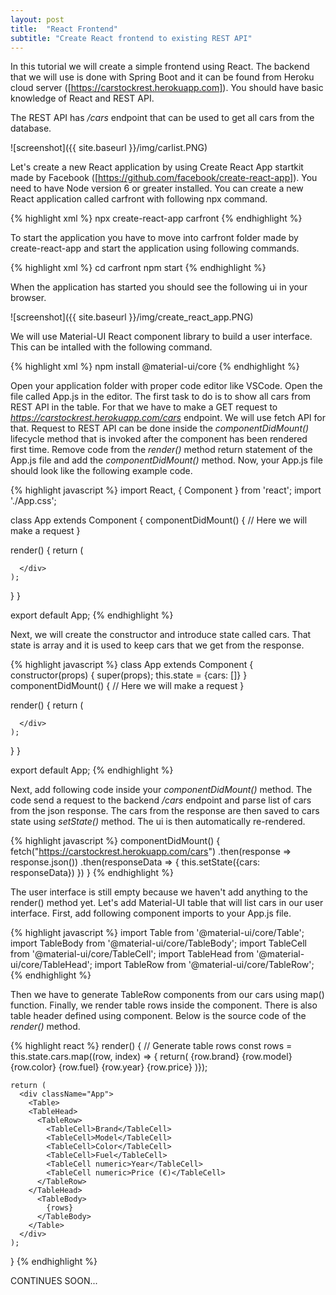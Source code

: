 ```yaml
---
layout: post
title:  "React Frontend"
subtitle: "Create React frontend to existing REST API"
---
```


In this tutorial we will create a simple frontend using React. The backend that we will use  is done with Spring Boot and it can be found from Heroku cloud server ([https://carstockrest.herokuapp.com]). You should have basic knowledge of React and REST API.

The REST API has */cars* endpoint that can be used to get all cars from the database.

![screenshot]({{ site.baseurl }}/img/carlist.PNG)

Let's create a new React application by using Create React App startkit made by Facebook ([https://github.com/facebook/create-react-app]). You need to have Node version 6 or greater installed. You can create a new React application called carfront with following npx command.

{% highlight xml %}
npx create-react-app carfront
{% endhighlight %}

To start the application you have to move into carfront folder made by create-react-app and start the application using following commands.

{% highlight xml %}
cd carfront
npm start
{% endhighlight %}

When the application has started you should see the following ui in your browser.

![screenshot]({{ site.baseurl }}/img/create_react_app.PNG)

We will use Material-UI React component library to build a user interface. This can be intalled with the following command.

{% highlight xml %}
npm install @material-ui/core
{% endhighlight %}

Open your application folder with proper code editor like VSCode. Open the file called App.js in the editor. The first task to do is to show all cars from REST API in the table. For that we have to make a GET request to *https://carstockrest.herokuapp.com/cars* endpoint. We will use fetch API for that. Request to REST API can be done inside the *componentDidMount()* lifecycle method that is invoked after the component has been rendered first time. Remove code from the *render()* method return statement of the App.js file and add the *componentDidMount()* method. Now, your App.js file should look like the following example code.

{% highlight javascript %}
import React, { Component } from 'react';
import './App.css';

class App extends Component {
  componentDidMount() { 
    // Here we will make a request
  }

  render() {
    return (
      <div className="App">

      </div>
    );
  }
}

export default App;
{% endhighlight %}

Next, we will create the constructor and introduce state called cars. That state is array and it is used to keep cars that we get from the response.

{% highlight javascript %}
class App extends Component {
  constructor(props) {
    super(props);
    this.state = {cars: []}
  }
  componentDidMount() { 
    // Here we will make a request
  }

  render() {
    return (
      <div className="App">

      </div>
    );
  }
}

export default App;
{% endhighlight %}

Next, add following code inside your *componentDidMount()* method. The code send a request to the backend */cars* endpoint and parse list of cars from the json response. The cars from the response are then saved to cars state using *setState()* method. The ui is then automatically re-rendered. 

{% highlight javascript %}
  componentDidMount() { 
    fetch("https://carstockrest.herokuapp.com/cars")
    .then(response => response.json())
    .then(responseData => {
      this.setState({cars: responseData})
    })
  }
{% endhighlight %}

The user interface is still empty because we haven't add anything to the render() method yet. Let's add Material-UI table that will list cars in our user interface. First, add following component imports to your App.js file. 

{% highlight javascript %}
import Table from '@material-ui/core/Table';
import TableBody from '@material-ui/core/TableBody';
import TableCell from '@material-ui/core/TableCell';
import TableHead from '@material-ui/core/TableHead';
import TableRow from '@material-ui/core/TableRow';
{% endhighlight %}

Then we have to generate TableRow components from our cars using map() function. Finally, we render table rows inside the <Table> component. There is also table header defined using <TableHead> component. Below is the source code of the *render()* method.

{% highlight react %}
 render() {
   // Generate table rows
    const rows = this.state.cars.map((row, index) => { return(
      <TableRow key={index}>
        <TableCell>{row.brand}</TableCell>
        <TableCell>{row.model}</TableCell>
        <TableCell>{row.color}</TableCell>
        <TableCell>{row.fuel}</TableCell>
        <TableCell numeric>{row.year}</TableCell>
        <TableCell numeric>{row.price}</TableCell>
      </TableRow>
    )});

    return (
      <div className="App">
        <Table>
        <TableHead>
          <TableRow>
            <TableCell>Brand</TableCell>
            <TableCell>Model</TableCell>
            <TableCell>Color</TableCell>
            <TableCell>Fuel</TableCell>
            <TableCell numeric>Year</TableCell>
            <TableCell numeric>Price (€)</TableCell>
          </TableRow>
        </TableHead>
          <TableBody>
            {rows}
          </TableBody>
        </Table>
      </div>
    );
  }
{% endhighlight %}


CONTINUES SOON...
